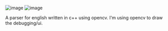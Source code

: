 ![image](https://github.com/user-attachments/assets/560ac3f9-35fc-4fe9-9a47-3de2e2dd295e)
![image](https://github.com/user-attachments/assets/1ba163af-2348-4c5b-9f1d-1879d11bbf52)


A parser for english written in c++ using opencv. I'm using opencv to draw the debugging/ui.
